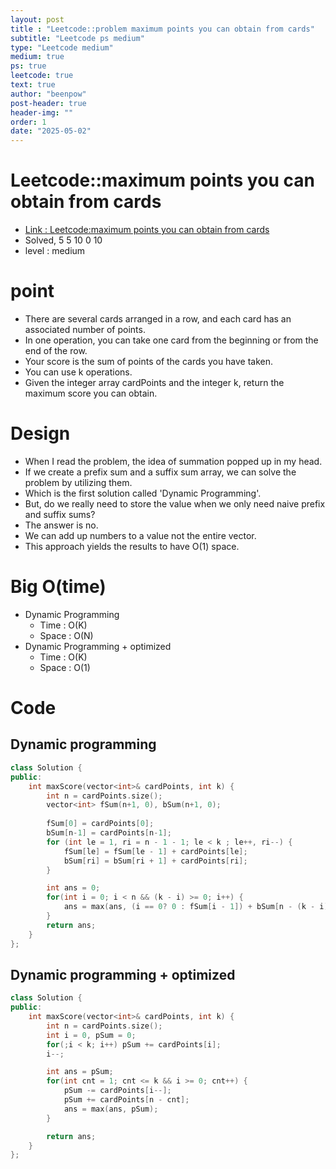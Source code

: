 ```yaml
---
layout: post
title : "Leetcode::problem maximum points you can obtain from cards"
subtitle: "Leetcode ps medium"
type: "Leetcode medium"
medium: true
ps: true
leetcode: true
text: true
author: "beenpow"
post-header: true
header-img: ""
order: 1
date: "2025-05-02"
---
```


# Leetcode::maximum points you can obtain from cards
- [Link : Leetcode:maximum points you can obtain from cards](https://leetcode.com/problems/maximum-points-you-can-obtain-from-cards/description/?envType=company&envId=google&favoriteSlug=google-thirty-days)
- Solved, 5 5 10 0 10
- level : medium

# point
- There are several cards arranged in a row, and each card has an associated number of points.
- In one operation, you can take one card from the beginning or from the end of the row.
- Your score is the sum of points of the cards you have taken.
- You can use k operations.
- Given the integer array cardPoints and the integer k, return the maximum score you can obtain.

# Design
- When I read the problem, the idea of summation popped up in my head.
- If we create a prefix sum and a suffix sum array, we can solve the problem by utilizing them.
- Which is the first solution called 'Dynamic Programming'.
- But, do we really need to store the value when we only need naive prefix and suffix sums?
- The answer is no.
- We can add up numbers to a value not the entire vector.
- This approach yields the results to have O(1) space.


# Big O(time)
- Dynamic Programming
    - Time : O(K)
    - Space : O(N)
- Dynamic Programming + optimized
    - Time : O(K)
    - Space : O(1)

# Code

## Dynamic programming

```cpp
class Solution {
public:
    int maxScore(vector<int>& cardPoints, int k) {
        int n = cardPoints.size();
        vector<int> fSum(n+1, 0), bSum(n+1, 0);
        
        fSum[0] = cardPoints[0];
        bSum[n-1] = cardPoints[n-1];
        for (int le = 1, ri = n - 1 - 1; le < k ; le++, ri--) {
            fSum[le] = fSum[le - 1] + cardPoints[le];
            bSum[ri] = bSum[ri + 1] + cardPoints[ri];
        }

        int ans = 0;
        for(int i = 0; i < n && (k - i) >= 0; i++) {
            ans = max(ans, (i == 0? 0 : fSum[i - 1]) + bSum[n - (k - i)]);
        }
        return ans;
    }
};
```

## Dynamic programming + optimized

```cpp
class Solution {
public:
    int maxScore(vector<int>& cardPoints, int k) {
        int n = cardPoints.size();
        int i = 0, pSum = 0;
        for(;i < k; i++) pSum += cardPoints[i];
        i--;

        int ans = pSum;
        for(int cnt = 1; cnt <= k && i >= 0; cnt++) {
            pSum -= cardPoints[i--];
            pSum += cardPoints[n - cnt];
            ans = max(ans, pSum);
        }

        return ans;
    }
};
```
